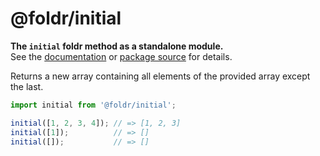 # @foldr/initial

**The `initial` foldr method as a standalone module.**    
See the [documentation](http://foldr.com/0.0.0/initial) or [package source](https:/github.com/CloudVessel/foldr/blob/master/packages/categories/initial/src/index.js) for details.

Returns a new array containing all elements of the provided array except the last.

```js
import initial from '@foldr/initial';

initial([1, 2, 3, 4]); // => [1, 2, 3]
initial([1]);          // => []
initial([]);           // => []
```
